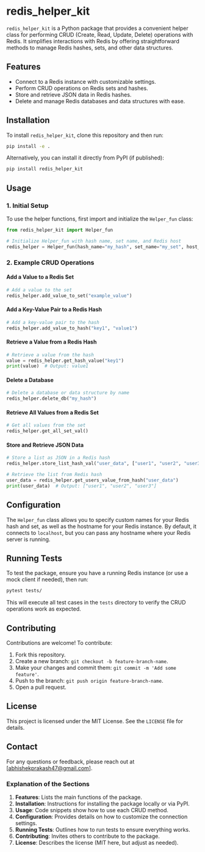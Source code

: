 # redis_helper_kit

`redis_helper_kit` is a Python package that provides a convenient helper class for performing CRUD (Create, Read, Update, Delete) operations with Redis. It simplifies interactions with Redis by offering straightforward methods to manage Redis hashes, sets, and other data structures.

## Features

- Connect to a Redis instance with customizable settings.
- Perform CRUD operations on Redis sets and hashes.
- Store and retrieve JSON data in Redis hashes.
- Delete and manage Redis databases and data structures with ease.

## Installation

To install `redis_helper_kit`, clone this repository and then run:

```bash
pip install -e .
```

Alternatively, you can install it directly from PyPI (if published):

```bash
pip install redis_helper_kit
```

## Usage

### 1. Initial Setup

To use the helper functions, first import and initialize the `Helper_fun` class:

```python
from redis_helper_kit import Helper_fun

# Initialize Helper_fun with hash name, set name, and Redis host
redis_helper = Helper_fun(hash_name="my_hash", set_name="my_set", host_name="localhost")
```

### 2. Example CRUD Operations

#### Add a Value to a Redis Set

```python
# Add a value to the set
redis_helper.add_value_to_set("example_value")
```

#### Add a Key-Value Pair to a Redis Hash

```python
# Add a key-value pair to the hash
redis_helper.add_value_to_hash("key1", "value1")
```

#### Retrieve a Value from a Redis Hash

```python
# Retrieve a value from the hash
value = redis_helper.get_hash_value("key1")
print(value)  # Output: value1
```

#### Delete a Database

```python
# Delete a database or data structure by name
redis_helper.delete_db("my_hash")
```

#### Retrieve All Values from a Redis Set

```python
# Get all values from the set
redis_helper.get_all_set_val()
```

#### Store and Retrieve JSON Data

```python
# Store a list as JSON in a Redis hash
redis_helper.store_list_hash_val("user_data", ["user1", "user2", "user3"])

# Retrieve the list from Redis hash
user_data = redis_helper.get_users_value_from_hash("user_data")
print(user_data)  # Output: ["user1", "user2", "user3"]
```

## Configuration

The `Helper_fun` class allows you to specify custom names for your Redis hash and set, as well as the hostname for your Redis instance. By default, it connects to `localhost`, but you can pass any hostname where your Redis server is running.

## Running Tests

To test the package, ensure you have a running Redis instance (or use a mock client if needed), then run:

```bash
pytest tests/
```

This will execute all test cases in the `tests` directory to verify the CRUD operations work as expected.

## Contributing

Contributions are welcome! To contribute:

1. Fork this repository.
2. Create a new branch: `git checkout -b feature-branch-name`.
3. Make your changes and commit them: `git commit -m 'Add some feature'`.
4. Push to the branch: `git push origin feature-branch-name`.
5. Open a pull request.

## License

This project is licensed under the MIT License. See the `LICENSE` file for details.

## Contact

For any questions or feedback, please reach out at [abhishekprakash47@gmail.com].





### Explanation of the Sections

1. **Features**: Lists the main functions of the package.
2. **Installation**: Instructions for installing the package locally or via PyPI.
3. **Usage**: Code snippets show how to use each CRUD method.
4. **Configuration**: Provides details on how to customize the connection settings.
5. **Running Tests**: Outlines how to run tests to ensure everything works.
6. **Contributing**: Invites others to contribute to the package.
7. **License**: Describes the license (MIT here, but adjust as needed).